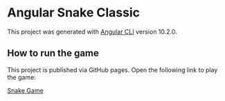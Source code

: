 # Angular Snake Classic

This project was generated with [Angular CLI](https://github.com/angular/angular-cli) version 10.2.0.

## How to run the game

This project is published via GitHub pages. Open the following link to play the game:

[Snake Game](https://deidrox.github.io/angular-snake-classic)
